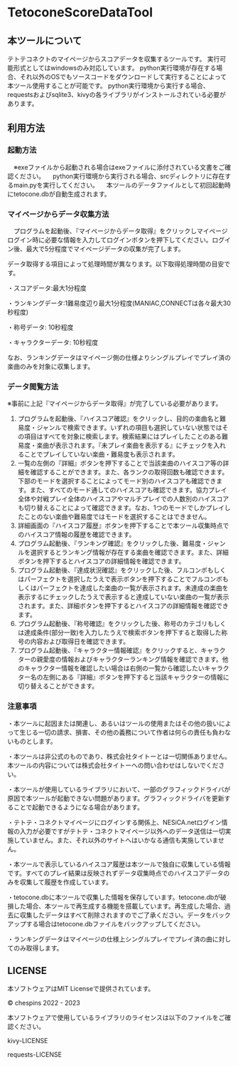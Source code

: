# TetoconeScoreDataTool

## 本ツールについて
テトテコネクトのマイページからスコアデータを収集するツールです。
実行可能形式としてはwindowsのみ対応しています。
python実行環境が存在する場合、それ以外のOSでもソースコードをダウンロードして実行することによって本ツール使用することが可能です。
python実行環境から実行する場合、requestsおよびsqlite3、kivyの各ライブラリがインストールされている必要があります。


## 利用方法
### 起動方法
　※exeファイルから起動される場合はexeファイルに添付されている文書をご確認ください。
　python実行環境から実行される場合、srcディレクトリに存在するmain.pyを実行してください。
　本ツールのデータファイルとして初回起動時にtetocone.dbが自動生成されます。

### マイページからデータ収集方法
　プログラムを起動後、『マイページからデータ取得』をクリックしマイページログイン時に必要な情報を入力してログインボタンを押下してください。ログイン後、最大で5分程度でマイページデータの収集が完了します。

データ取得する項目によって処理時間が異なります。以下取得処理時間の目安です。

・スコアデータ:最大1分程度

・ランキングデータ:1難易度辺り最大1分程度(MANIAC,CONNECTは各々最大30秒程度)

・称号データ: 10秒程度

・キャラクターデータ: 10秒程度

なお、ランキングデータはマイページ側の仕様よりシングルプレイでプレイ済の楽曲のみを対象に収集します。

### データ閲覧方法
※事前に上記『マイページからデータ取得』が完了している必要があります。
1. プログラムを起動後、『ハイスコア確認』をクリックし、目的の楽曲名と難易度・ジャンルで検索できます。いずれの項目も選択していない状態ではその項目はすべてを対象に検索します。検索結果にはプレイしたことのある難易度・楽曲が表示されます。『未プレイ楽曲を表示する』にチェックを入れることでプレイしていない楽曲・難易度も表示されます。
2. 一覧の左側の『詳細』ボタンを押下することで当該楽曲のハイスコア等の詳細を確認することができます。また、各ランクの取得回数も確認できます。下部のモードを選択することによってモード別のハイスコアも確認できます。また、すべてのモード通してのハイスコアも確認できます。協力プレイ全体や対戦プレイ全体のハイスコアやマルチプレイでの人数別のハイスコアも切り替えることによって確認できます。なお、1つのモードでしかプレイしたことのない楽曲や難易度ではモードを選択することはできません。
3. 詳細画面の『ハイスコア履歴』ボタンを押下することで本ツール収集時点でのハイスコア情報の履歴を確認できます。
4. プログラム起動後、『ランキング確認』をクリックした後、難易度・ジャンルを選択するとランキング情報が存在する楽曲を確認できます。また、詳細ボタンを押下するとハイスコアの詳細情報を確認できます。
5. プログラム起動後、『達成状況確認』をクリックした後、フルコンボもしくはパーフェクトを選択したうえで表示ボタンを押下することでフルコンボもしくはパーフェクトを達成した楽曲の一覧が表示されます。未達成の楽曲を表示するにチェックしたうえで表示すると達成していない楽曲の一覧が表示されます。また、詳細ボタンを押下するとハイスコアの詳細情報を確認できます。
6. プログラム起動後、『称号確認』をクリックした後、称号のカテゴリもしくは達成条件(部分一致)を入力したうえで検索ボタンを押下すると取得した称号の内容および取得日を確認できます。
7. プログラム起動後、『キャラクター情報確認』をクリックすると、キャラクターの親愛度の情報およびキャラクターランキング情報を確認できます。他のキャラクター情報を確認したい場合は右側の一覧から確認したいキャラクター名の左側にある『詳細』ボタンを押下すると当該キャラクターの情報に切り替えることができます。

### 注意事項
・本ツールに起因または関連し、あるいはツールの使用またはその他の扱いによって生じる一切の請求、損害、その他の義務について作者は何らの責任も負わないものとします。

・本ツールは非公式のものであり、株式会社タイトーとは一切関係ありません。本ツールの内容については株式会社タイトーへの問い合わせはしないでください。

・本ツールが使用しているライブラリにおいて、一部のグラフィックドライバが原因で本ツールが起動できない問題があります。グラフィックドライバを更新することで起動できるようになる場合があります。

・テトテ・コネクトマイページにログインする関係上、NESiCA.netログイン情報の入力が必要ですがテトテ・コネクトマイページ以外へのデータ送信は一切実施していません。また、それ以外のサイトへはいかなる通信も実施していません。

・本ツールで表示しているハイスコア履歴は本ツールで独自に収集している情報です。すべてのプレイ結果は反映されずデータ収集時点でのハイスコアデータのみを収集して履歴を作成しています。

・tetocone.dbに本ツールで収集した情報を保存しています。tetocone.dbが破損した場合、本ツールで再生成する機能を搭載しています。再生成した場合、過去に収集したデータはすべて削除されますのでご了承ください。データをバックアップする場合はtetocone.dbファイルをバックアップしてください。

・ランキングデータはマイページの仕様上シングルプレイでプレイ済の曲に対してのみ取得します。

## LICENSE
本ソフトウェアはMIT Licenseで提供されています。

© chespins 2022 - 2023

本ソフトウェアで使用しているライブラリのライセンスは以下のファイルをご確認ください。

kivy-LICENSE

requests-LICENSE
